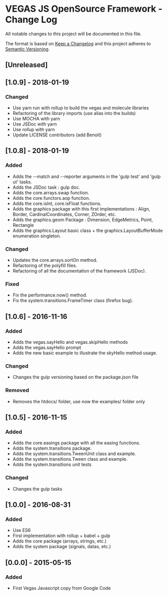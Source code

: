 # VEGAS JS OpenSource Framework - Change Log

All notable changes to this project will be documented in this file.

The format is based on [Keep a Changelog](http://keepachangelog.com/) and this project adheres to [Semantic Versioning](http://semver.org/).

## [Unreleased]

## [1.0.9] - 2018-01-19
### Changed
* Use yarn run with rollup to build the vegas and molecule libraries
* Refactoring of the library imports (use alias into the builds)
* Use MOCHA with yarn
* Use JSDoc with yarn
* Use rollup with yarn
* Update LICENSE contributors (add Benoit)

## [1.0.8] - 2018-01-19
### Added
* Adds the --match and --reporter arguments in the 'gulp test' and 'gulp ut' tasks.
* Adds the JSDoc task : gulp doc.
* Adds the core.arrays.swap function.
* Adds the core.functors.aop function.
* Adds the core.isInt, core.isFloat functions.
* Adds the graphics package with this first implementations : Align, Border, CardinalCoordinates, Corner, ZOrder, etc.
* Adds the graphics.geom Package : Dimension, EdgeMetrics, Point, Rectangle
* Adds the graphics.Layout basic class + the graphics.LayoutBufferMode enumeration singleton.

### Changed
* Updates the core.arrays.sortOn method.
* Refactoring of the polyfill files.
* Refactoring of all the documentation of the framework (JSDoc).

### Fixed
* Fix the performance.now() method.
* Fix the system.transitions.FrameTimer class (firefox bug).

## [1.0.6] - 2016-11-16
### Added
* Adds the vegas.sayHello and vegas.skipHello methods
* Adds the vegas.sayHello prompt
* Adds the new basic example to illustrate the skyHello method usage.

### Changed
* Changes the gulp versioning based on the package.json file

### Removed
* Removes the htdocs/ folder, use now the examples/ folder only

## [1.0.5] - 2016-11-15
### Added
* Adds the core.easings package with all the easing functions.
* Adds the system.transitions package.
* Adds the system.transitions.TweenUnit class and example.
* Adds the system.transitions.Tween class and example.
* Adds the system.transitions unit tests

### Changed
* Changes the gulp tasks

## [1.0.0] - 2016-08-31
### Added
* Use ES6
* First implementation with rollup + babel + gulp
* Adds the core package (arrays, strings, etc.)
* Adds the system package (signals, datas, etc.)

## [0.0.0] - 2015-05-15
### Added
* First Vegas Javascript copy from Google Code
